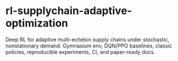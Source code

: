 # rl-supplychain-adaptive-optimization
Deep RL for adaptive multi-echelon supply chains under stochastic, nonstationary demand. Gymnasium env, DQN/PPO baselines, classic policies, reproducible experiments, CI, and paper-ready docs.
